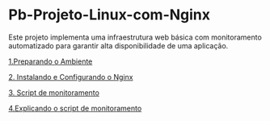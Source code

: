 # Pb-Projeto-Linux-com-Nginx
Este projeto implementa uma infraestrutura web básica com monitoramento automatizado para garantir alta disponibilidade de uma aplicação.

[1.Preparando o Ambiente](https://github.com/italolinux/Pb-Projeto-Linux-com-Nginx/blob/main/Preparando%20o%20Ambiente.md)

[2. Instalando e Configurando o Nginx](https://github.com/italolinux/Pb-Projeto-Linux-com-Nginx/blob/main/Instalando%20e%20Configurando%20o%20Nginx.md)

[3. Script de monitoramento](https://github.com/italolinux/Pb-Projeto-Linux-com-Nginx/blob/main/monitor_nginx.sh)

[4.Explicando o script de monitoramento](https://github.com/italolinux/Pb-Projeto-Linux-com-Nginx/blob/main/Monitoramento%20Nginx.md)


